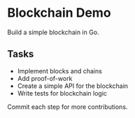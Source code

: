 # Blockchain Demo

Build a simple blockchain in Go.

## Tasks
- Implement blocks and chains
- Add proof-of-work
- Create a simple API for the blockchain
- Write tests for blockchain logic

Commit each step for more contributions.

